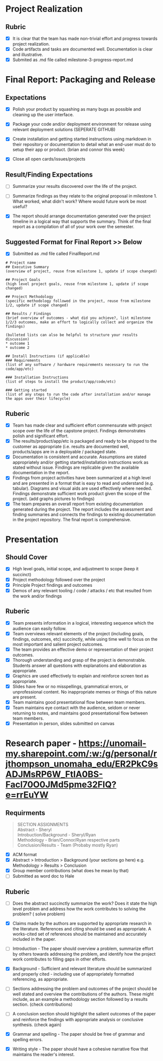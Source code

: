 # Project Realization
## Rubric
 - [x] It is clear that the team has made non-trivial effort and progress towards project realization.  
 - [x] Code artifacts and tasks are documented well. Documentation is clear and illustrative.
 - [x] Submited as .md file called milestone-3-progress-report.md

# Final Report: Packaging and Release
## Expectations
- [x] Polish your product by squashing as many bugs as possible and cleaning up the user interface.
- [x] Package your code and/or deployment environment for release using relevant deployment solutions (SEPERATE GITHUB)
- [x] Create installation and getting started instructions using markdown in their repository or documentation to detail what an end-user must do to setup their app or product. (brian and connor this week)
- [x] Close all open cards/issues/projects


## Result/Finding Expectations
- [ ] Summarize your results discovered over the life of the project.
- [ ] Summarize findings as they relate to the original proposal in milestone 1. What worked, what didn't work? Where would future work be most useful?
- [x] The report should arrange documentation generated over the project timeline in a logical way that supports the summary. Think of the final report as a compilation of all of your work over the semester.



## Suggested Format for Final Report >> Below
- [x] Submitted as .md file called FinalReport.md
```
# Project name
## Executive Summary
(overview of project, reuse from milestone 1, update if scope changed)

## Project Goals
(high level project goals, reuse from milestone 1, update if scope changed)

## Project Methodology
(specific methodology followed in the project, reuse from milestone 1/2, update if scope changed)

## Results / Findings
(brief overview of outcomes - what did you achieve?, list milestone 1/2/3 outcomes, make an effort to logically collect and organize the findings)

(bulleted lists can also be helpful to structure your results discussion)
* outcome 1
* outcome 2

## Install Instructions (if applicable)
### Requirements
(list of any software / hardware requirements necessary to run the code/app/etc)

### Installation Instructions
(list of steps to install the product/app/code/etc)

### Getting started
(list of any steps to run the code after installation and/or manage the apps over their lifecycle)
```
## Ruberic
- [x] Team has made clear and sufficient effort commensurate with project scope over the life of the capstone project. Findings demonstrates polish and significant effort.
- [x] The results/product/app/etc is packaged and ready to be shipped to the customer as appropriate (i.e. results are documented well, products/apps are in a deployable / packaged state.
- [x] Documentation is consistent and accurate. Assumptions are stated appropriately and/or getting started/installation instructions work as stated without issue. Findings are replicable given the available documentation in the report.
- [x] Findings from project activities have been summarized at a high level and are presented in a format that is easy to read and understand (e.g. tabular). Diagrams and visual aids are used effectively where needed. Findings demonstrate sufficient work product given the scope of the project. (add graphs pictures to findings)
- [x] The team prepares an overall report from existing documentation generated during the project. The report includes the assessment and finding summaries and connects the findings to existing documentation in the project repository. The final report is comprehensive.

# Presentation
## Should Cover
- [x] High level goals, initial scope, and adjustment to scope (keep it succinct)
- [x] Project methodology followed over the project
- [x] Principle Project findings and outcomes
- [x] Demos of any relevant tooling / code / attacks / etc that resulted from the work and/or findings
## Ruberic
- [x] Team presents information in a logical, interesting sequence which the audience can easily follow.
- [x] Team overviews relevant elements of the project (including goals, findings, outcomes, etc) succinctly, while using time well to focus on the most important and salient project outcomes.
- [x] The team provides an effective demo or representation of their project outcomes.
- [x] Thorough understanding and grasp of the project is demonstrable. Students answer all questions with explanations and elaboration as appropriate.
- [x] Graphics are used effectively to explain and reinforce screen text as appropriate.
- [x] Slides have few or no misspellings, grammatical errors, or unprofessional content. No inappropriate memes or things of this nature are present.
- [x] Team maintains good presentational flow between team members.
- [x] Team maintains eye contact with the audience, seldom or never returning to notes, and maintains good presentational flow between team members.
- [x] Presentation in person, slides submitted on canvas

# Research paper - https://unomail-my.sharepoint.com/:w:/g/personal/rjthompson_unomaha_edu/ER2PkC9sADJMsRP6W_FtIA0BS-Facl70O0JMd5pme32FIQ?e=rrEuYW
## Requirments
> SECTION ASSIGNMENTS  
>  Abstract - Sheryl  
>  Introbuction/Background - Sheryl/Ryan  
>  Methodology - Brian/Connor/Ryan respective parts  
>  Conclusion/Results - Team (Probaby mostly Ryan)  
 

- [x] ACM format
- [x] Abstract > Introduction > Background (your sections go here) e.g. Methodology > Results > Conclusion
- [x] Group member contributions (what does he mean by that)
- [ ] Submitted as word doc to Hale
## Ruberic
- [ ] Does the abstract succinctly summarize the work? Does it state the high level problem and address how the work contributes to solving the problem? ( solve problem)  
- [x] Claims made by the authors are supported by appropriate research in the literature. References and citing should be used as appropriate. A works-cited set of references should be maintained and accurately included in the paper.
- [ ] Introduction - The paper should overview a problem, summarize effort by others towards addressing the problem, and identify how the project work contributes to filling gaps in other efforts.
- [x] Background - Sufficient and relevant literature should be summarized and properly cited - including use of appropriately formatted referencing, as appropriate.
- [ ] Sections addressing the problem and outcomes of the project should be well stated and overview the contributions of the authors. These might include, as an example a methodology section followed by a results section. (check contributions)  
- [ ] A conclusion section should highlight the salient outcomes of the paper and reinforce the findings with appropriate analysis or conclusive synthesis. (check again)  
- [x] Grammar and spelling - The paper should be free of grammar and spelling errors.
- [x] Writing style - The paper should have a cohesive narrative flow that maintains the reader's interest.
      
